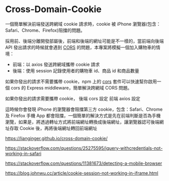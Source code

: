 # Cross-Domain-Cookie

一個簡單解決前端發送跨網域 cookie 請求時，cookie 被 iPhone 瀏覽器(包含：Safari、Chrome、Firefox)阻擋的問題。

採用前、後端分離開發部屬後，前端和後端的網址可能是不一樣的，當前端向後端 API 發出請求的時候就會遇到 [CORS](https://developer.mozilla.org/zh-TW/docs/Web/HTTP/CORS) 的問題，本專案將模擬一個加入購物車的情境：

- 前端：以 axios 發送跨網域攜帶 cookie 請求
- 後端：使用 session 記錄使用者的購物車 id、商品 id 和商品數量

如果你發出的請求不需要攜帶 cookie，npm 上的 [cors](https://www.npmjs.com/package/cors) 套件可以快速幫你啟用一個 cors 的 Express middleware，簡單解決跨網域 CORS 問題。

如果你發出的請求需要攜帶 cookie，
後端 cors 設定
前端 axios 設定

這時候你會發現 iPhone 的瀏覽器會阻擋第三方 cookie，包含：Safari、Chrome 及 Firefox 手機 App 都會阻擋，一個簡單的解決方式是先在前端判斷是否為手機瀏覽，如果是，將透過轉址方式將前端網址轉換成後端網址，讓瀏覽器認可後端網址存取 Cookie 後，再將後端網址轉回前端網址

https://lianginger.github.io/cross-domain-cookie/

https://stackoverflow.com/questions/25275595/jquery-withcredentials-not-working-in-safari

https://stackoverflow.com/questions/11381673/detecting-a-mobile-browser

https://blog.johnwu.cc/article/cookie-session-not-working-in-iframe.html
